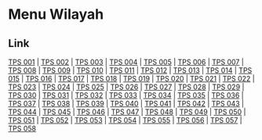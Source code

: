 # Menu Wilayah

## Link

[TPS 001](https://github.com/gigit-pemilu/pemilu-2024-17-bengkulu/tree/main/pileg-dpr/hitung-suara/sub/17-bengkulu/sub/71-kota-bengkulu/sub/01-selebar/sub/1001-pagar-dewa/sub/001-tps)
 | 
[TPS 002](https://github.com/gigit-pemilu/pemilu-2024-17-bengkulu/tree/main/pileg-dpr/hitung-suara/sub/17-bengkulu/sub/71-kota-bengkulu/sub/01-selebar/sub/1001-pagar-dewa/sub/002-tps)
 | 
[TPS 003](https://github.com/gigit-pemilu/pemilu-2024-17-bengkulu/tree/main/pileg-dpr/hitung-suara/sub/17-bengkulu/sub/71-kota-bengkulu/sub/01-selebar/sub/1001-pagar-dewa/sub/003-tps)
 | 
[TPS 004](https://github.com/gigit-pemilu/pemilu-2024-17-bengkulu/tree/main/pileg-dpr/hitung-suara/sub/17-bengkulu/sub/71-kota-bengkulu/sub/01-selebar/sub/1001-pagar-dewa/sub/004-tps)
 | 
[TPS 005](https://github.com/gigit-pemilu/pemilu-2024-17-bengkulu/tree/main/pileg-dpr/hitung-suara/sub/17-bengkulu/sub/71-kota-bengkulu/sub/01-selebar/sub/1001-pagar-dewa/sub/005-tps)
 | 
[TPS 006](https://github.com/gigit-pemilu/pemilu-2024-17-bengkulu/tree/main/pileg-dpr/hitung-suara/sub/17-bengkulu/sub/71-kota-bengkulu/sub/01-selebar/sub/1001-pagar-dewa/sub/006-tps)
 | 
[TPS 007](https://github.com/gigit-pemilu/pemilu-2024-17-bengkulu/tree/main/pileg-dpr/hitung-suara/sub/17-bengkulu/sub/71-kota-bengkulu/sub/01-selebar/sub/1001-pagar-dewa/sub/007-tps)
 | 
[TPS 008](https://github.com/gigit-pemilu/pemilu-2024-17-bengkulu/tree/main/pileg-dpr/hitung-suara/sub/17-bengkulu/sub/71-kota-bengkulu/sub/01-selebar/sub/1001-pagar-dewa/sub/008-tps)
 | 
[TPS 009](https://github.com/gigit-pemilu/pemilu-2024-17-bengkulu/tree/main/pileg-dpr/hitung-suara/sub/17-bengkulu/sub/71-kota-bengkulu/sub/01-selebar/sub/1001-pagar-dewa/sub/009-tps)
 | 
[TPS 010](https://github.com/gigit-pemilu/pemilu-2024-17-bengkulu/tree/main/pileg-dpr/hitung-suara/sub/17-bengkulu/sub/71-kota-bengkulu/sub/01-selebar/sub/1001-pagar-dewa/sub/010-tps)
 | 
[TPS 011](https://github.com/gigit-pemilu/pemilu-2024-17-bengkulu/tree/main/pileg-dpr/hitung-suara/sub/17-bengkulu/sub/71-kota-bengkulu/sub/01-selebar/sub/1001-pagar-dewa/sub/011-tps)
 | 
[TPS 012](https://github.com/gigit-pemilu/pemilu-2024-17-bengkulu/tree/main/pileg-dpr/hitung-suara/sub/17-bengkulu/sub/71-kota-bengkulu/sub/01-selebar/sub/1001-pagar-dewa/sub/012-tps)
 | 
[TPS 013](https://github.com/gigit-pemilu/pemilu-2024-17-bengkulu/tree/main/pileg-dpr/hitung-suara/sub/17-bengkulu/sub/71-kota-bengkulu/sub/01-selebar/sub/1001-pagar-dewa/sub/013-tps)
 | 
[TPS 014](https://github.com/gigit-pemilu/pemilu-2024-17-bengkulu/tree/main/pileg-dpr/hitung-suara/sub/17-bengkulu/sub/71-kota-bengkulu/sub/01-selebar/sub/1001-pagar-dewa/sub/014-tps)
 | 
[TPS 015](https://github.com/gigit-pemilu/pemilu-2024-17-bengkulu/tree/main/pileg-dpr/hitung-suara/sub/17-bengkulu/sub/71-kota-bengkulu/sub/01-selebar/sub/1001-pagar-dewa/sub/015-tps)
 | 
[TPS 016](https://github.com/gigit-pemilu/pemilu-2024-17-bengkulu/tree/main/pileg-dpr/hitung-suara/sub/17-bengkulu/sub/71-kota-bengkulu/sub/01-selebar/sub/1001-pagar-dewa/sub/016-tps)
 | 
[TPS 017](https://github.com/gigit-pemilu/pemilu-2024-17-bengkulu/tree/main/pileg-dpr/hitung-suara/sub/17-bengkulu/sub/71-kota-bengkulu/sub/01-selebar/sub/1001-pagar-dewa/sub/017-tps)
 | 
[TPS 018](https://github.com/gigit-pemilu/pemilu-2024-17-bengkulu/tree/main/pileg-dpr/hitung-suara/sub/17-bengkulu/sub/71-kota-bengkulu/sub/01-selebar/sub/1001-pagar-dewa/sub/018-tps)
 | 
[TPS 019](https://github.com/gigit-pemilu/pemilu-2024-17-bengkulu/tree/main/pileg-dpr/hitung-suara/sub/17-bengkulu/sub/71-kota-bengkulu/sub/01-selebar/sub/1001-pagar-dewa/sub/019-tps)
 | 
[TPS 020](https://github.com/gigit-pemilu/pemilu-2024-17-bengkulu/tree/main/pileg-dpr/hitung-suara/sub/17-bengkulu/sub/71-kota-bengkulu/sub/01-selebar/sub/1001-pagar-dewa/sub/020-tps)
 | 
[TPS 021](https://github.com/gigit-pemilu/pemilu-2024-17-bengkulu/tree/main/pileg-dpr/hitung-suara/sub/17-bengkulu/sub/71-kota-bengkulu/sub/01-selebar/sub/1001-pagar-dewa/sub/021-tps)
 | 
[TPS 022](https://github.com/gigit-pemilu/pemilu-2024-17-bengkulu/tree/main/pileg-dpr/hitung-suara/sub/17-bengkulu/sub/71-kota-bengkulu/sub/01-selebar/sub/1001-pagar-dewa/sub/022-tps)
 | 
[TPS 023](https://github.com/gigit-pemilu/pemilu-2024-17-bengkulu/tree/main/pileg-dpr/hitung-suara/sub/17-bengkulu/sub/71-kota-bengkulu/sub/01-selebar/sub/1001-pagar-dewa/sub/023-tps)
 | 
[TPS 024](https://github.com/gigit-pemilu/pemilu-2024-17-bengkulu/tree/main/pileg-dpr/hitung-suara/sub/17-bengkulu/sub/71-kota-bengkulu/sub/01-selebar/sub/1001-pagar-dewa/sub/024-tps)
 | 
[TPS 025](https://github.com/gigit-pemilu/pemilu-2024-17-bengkulu/tree/main/pileg-dpr/hitung-suara/sub/17-bengkulu/sub/71-kota-bengkulu/sub/01-selebar/sub/1001-pagar-dewa/sub/025-tps)
 | 
[TPS 026](https://github.com/gigit-pemilu/pemilu-2024-17-bengkulu/tree/main/pileg-dpr/hitung-suara/sub/17-bengkulu/sub/71-kota-bengkulu/sub/01-selebar/sub/1001-pagar-dewa/sub/026-tps)
 | 
[TPS 027](https://github.com/gigit-pemilu/pemilu-2024-17-bengkulu/tree/main/pileg-dpr/hitung-suara/sub/17-bengkulu/sub/71-kota-bengkulu/sub/01-selebar/sub/1001-pagar-dewa/sub/027-tps)
 | 
[TPS 028](https://github.com/gigit-pemilu/pemilu-2024-17-bengkulu/tree/main/pileg-dpr/hitung-suara/sub/17-bengkulu/sub/71-kota-bengkulu/sub/01-selebar/sub/1001-pagar-dewa/sub/028-tps)
 | 
[TPS 029](https://github.com/gigit-pemilu/pemilu-2024-17-bengkulu/tree/main/pileg-dpr/hitung-suara/sub/17-bengkulu/sub/71-kota-bengkulu/sub/01-selebar/sub/1001-pagar-dewa/sub/029-tps)
 | 
[TPS 030](https://github.com/gigit-pemilu/pemilu-2024-17-bengkulu/tree/main/pileg-dpr/hitung-suara/sub/17-bengkulu/sub/71-kota-bengkulu/sub/01-selebar/sub/1001-pagar-dewa/sub/030-tps)
 | 
[TPS 031](https://github.com/gigit-pemilu/pemilu-2024-17-bengkulu/tree/main/pileg-dpr/hitung-suara/sub/17-bengkulu/sub/71-kota-bengkulu/sub/01-selebar/sub/1001-pagar-dewa/sub/031-tps)
 | 
[TPS 032](https://github.com/gigit-pemilu/pemilu-2024-17-bengkulu/tree/main/pileg-dpr/hitung-suara/sub/17-bengkulu/sub/71-kota-bengkulu/sub/01-selebar/sub/1001-pagar-dewa/sub/032-tps)
 | 
[TPS 033](https://github.com/gigit-pemilu/pemilu-2024-17-bengkulu/tree/main/pileg-dpr/hitung-suara/sub/17-bengkulu/sub/71-kota-bengkulu/sub/01-selebar/sub/1001-pagar-dewa/sub/033-tps)
 | 
[TPS 034](https://github.com/gigit-pemilu/pemilu-2024-17-bengkulu/tree/main/pileg-dpr/hitung-suara/sub/17-bengkulu/sub/71-kota-bengkulu/sub/01-selebar/sub/1001-pagar-dewa/sub/034-tps)
 | 
[TPS 035](https://github.com/gigit-pemilu/pemilu-2024-17-bengkulu/tree/main/pileg-dpr/hitung-suara/sub/17-bengkulu/sub/71-kota-bengkulu/sub/01-selebar/sub/1001-pagar-dewa/sub/035-tps)
 | 
[TPS 036](https://github.com/gigit-pemilu/pemilu-2024-17-bengkulu/tree/main/pileg-dpr/hitung-suara/sub/17-bengkulu/sub/71-kota-bengkulu/sub/01-selebar/sub/1001-pagar-dewa/sub/036-tps)
 | 
[TPS 037](https://github.com/gigit-pemilu/pemilu-2024-17-bengkulu/tree/main/pileg-dpr/hitung-suara/sub/17-bengkulu/sub/71-kota-bengkulu/sub/01-selebar/sub/1001-pagar-dewa/sub/037-tps)
 | 
[TPS 038](https://github.com/gigit-pemilu/pemilu-2024-17-bengkulu/tree/main/pileg-dpr/hitung-suara/sub/17-bengkulu/sub/71-kota-bengkulu/sub/01-selebar/sub/1001-pagar-dewa/sub/038-tps)
 | 
[TPS 039](https://github.com/gigit-pemilu/pemilu-2024-17-bengkulu/tree/main/pileg-dpr/hitung-suara/sub/17-bengkulu/sub/71-kota-bengkulu/sub/01-selebar/sub/1001-pagar-dewa/sub/039-tps)
 | 
[TPS 040](https://github.com/gigit-pemilu/pemilu-2024-17-bengkulu/tree/main/pileg-dpr/hitung-suara/sub/17-bengkulu/sub/71-kota-bengkulu/sub/01-selebar/sub/1001-pagar-dewa/sub/040-tps)
 | 
[TPS 041](https://github.com/gigit-pemilu/pemilu-2024-17-bengkulu/tree/main/pileg-dpr/hitung-suara/sub/17-bengkulu/sub/71-kota-bengkulu/sub/01-selebar/sub/1001-pagar-dewa/sub/041-tps)
 | 
[TPS 042](https://github.com/gigit-pemilu/pemilu-2024-17-bengkulu/tree/main/pileg-dpr/hitung-suara/sub/17-bengkulu/sub/71-kota-bengkulu/sub/01-selebar/sub/1001-pagar-dewa/sub/042-tps)
 | 
[TPS 043](https://github.com/gigit-pemilu/pemilu-2024-17-bengkulu/tree/main/pileg-dpr/hitung-suara/sub/17-bengkulu/sub/71-kota-bengkulu/sub/01-selebar/sub/1001-pagar-dewa/sub/043-tps)
 | 
[TPS 044](https://github.com/gigit-pemilu/pemilu-2024-17-bengkulu/tree/main/pileg-dpr/hitung-suara/sub/17-bengkulu/sub/71-kota-bengkulu/sub/01-selebar/sub/1001-pagar-dewa/sub/044-tps)
 | 
[TPS 045](https://github.com/gigit-pemilu/pemilu-2024-17-bengkulu/tree/main/pileg-dpr/hitung-suara/sub/17-bengkulu/sub/71-kota-bengkulu/sub/01-selebar/sub/1001-pagar-dewa/sub/045-tps)
 | 
[TPS 046](https://github.com/gigit-pemilu/pemilu-2024-17-bengkulu/tree/main/pileg-dpr/hitung-suara/sub/17-bengkulu/sub/71-kota-bengkulu/sub/01-selebar/sub/1001-pagar-dewa/sub/046-tps)
 | 
[TPS 047](https://github.com/gigit-pemilu/pemilu-2024-17-bengkulu/tree/main/pileg-dpr/hitung-suara/sub/17-bengkulu/sub/71-kota-bengkulu/sub/01-selebar/sub/1001-pagar-dewa/sub/047-tps)
 | 
[TPS 048](https://github.com/gigit-pemilu/pemilu-2024-17-bengkulu/tree/main/pileg-dpr/hitung-suara/sub/17-bengkulu/sub/71-kota-bengkulu/sub/01-selebar/sub/1001-pagar-dewa/sub/048-tps)
 | 
[TPS 049](https://github.com/gigit-pemilu/pemilu-2024-17-bengkulu/tree/main/pileg-dpr/hitung-suara/sub/17-bengkulu/sub/71-kota-bengkulu/sub/01-selebar/sub/1001-pagar-dewa/sub/049-tps)
 | 
[TPS 050](https://github.com/gigit-pemilu/pemilu-2024-17-bengkulu/tree/main/pileg-dpr/hitung-suara/sub/17-bengkulu/sub/71-kota-bengkulu/sub/01-selebar/sub/1001-pagar-dewa/sub/050-tps)
 | 
[TPS 051](https://github.com/gigit-pemilu/pemilu-2024-17-bengkulu/tree/main/pileg-dpr/hitung-suara/sub/17-bengkulu/sub/71-kota-bengkulu/sub/01-selebar/sub/1001-pagar-dewa/sub/051-tps)
 | 
[TPS 052](https://github.com/gigit-pemilu/pemilu-2024-17-bengkulu/tree/main/pileg-dpr/hitung-suara/sub/17-bengkulu/sub/71-kota-bengkulu/sub/01-selebar/sub/1001-pagar-dewa/sub/052-tps)
 | 
[TPS 053](https://github.com/gigit-pemilu/pemilu-2024-17-bengkulu/tree/main/pileg-dpr/hitung-suara/sub/17-bengkulu/sub/71-kota-bengkulu/sub/01-selebar/sub/1001-pagar-dewa/sub/053-tps)
 | 
[TPS 054](https://github.com/gigit-pemilu/pemilu-2024-17-bengkulu/tree/main/pileg-dpr/hitung-suara/sub/17-bengkulu/sub/71-kota-bengkulu/sub/01-selebar/sub/1001-pagar-dewa/sub/054-tps)
 | 
[TPS 055](https://github.com/gigit-pemilu/pemilu-2024-17-bengkulu/tree/main/pileg-dpr/hitung-suara/sub/17-bengkulu/sub/71-kota-bengkulu/sub/01-selebar/sub/1001-pagar-dewa/sub/055-tps)
 | 
[TPS 056](https://github.com/gigit-pemilu/pemilu-2024-17-bengkulu/tree/main/pileg-dpr/hitung-suara/sub/17-bengkulu/sub/71-kota-bengkulu/sub/01-selebar/sub/1001-pagar-dewa/sub/056-tps)
 | 
[TPS 057](https://github.com/gigit-pemilu/pemilu-2024-17-bengkulu/tree/main/pileg-dpr/hitung-suara/sub/17-bengkulu/sub/71-kota-bengkulu/sub/01-selebar/sub/1001-pagar-dewa/sub/057-tps)
 | 
[TPS 058](https://github.com/gigit-pemilu/pemilu-2024-17-bengkulu/tree/main/pileg-dpr/hitung-suara/sub/17-bengkulu/sub/71-kota-bengkulu/sub/01-selebar/sub/1001-pagar-dewa/sub/058-tps)

